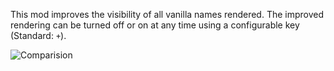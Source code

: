 This mod improves the visibility of all vanilla names rendered.
The improved rendering can be turned off or on at any time using a configurable key (Standard: ```+```).

![Comparision](https://cdn-raw.modrinth.com/data/pSfNeCCY/images/7d47f80a3cff1bd4ad0696c248edb92e1225a494.png)